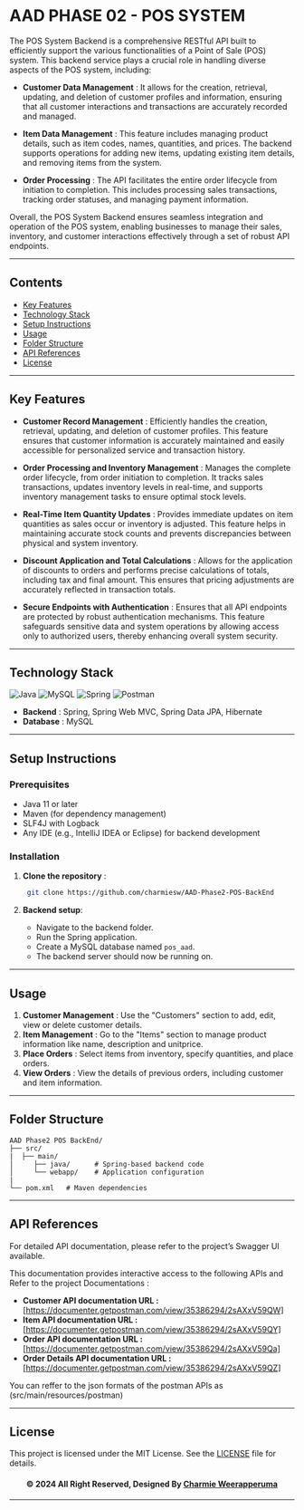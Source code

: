 # AAD PHASE 02 - POS SYSTEM

The POS System Backend is a comprehensive RESTful API built to efficiently support the various functionalities of a Point of Sale (POS) system. This backend service plays a crucial role in handling diverse aspects of the POS system, including:

- **Customer Data Management** : It allows for the creation, retrieval, updating, and deletion of customer profiles and information, ensuring that all customer interactions and transactions are accurately recorded and managed.
  
- **Item Data Management** : This feature includes managing product details, such as item codes, names, quantities, and prices. The backend supports operations for adding new items, updating existing item details, and removing items from the system.

- **Order Processing** : The API facilitates the entire order lifecycle from initiation to completion. This includes processing sales transactions, tracking order statuses, and managing payment information.

Overall, the POS System Backend ensures seamless integration and operation of the POS system, enabling businesses to manage their sales, inventory, and customer interactions effectively through a set of robust API endpoints.

<hr/>

## Contents
- [Key Features](#key-features)
- [Technology Stack](#technology-stack)
- [Setup Instructions](#setup-instructions)
- [Usage](#usage)
- [Folder Structure](#folder-structure)
- [API References](#api-references)
- [License](#license)

<hr/>

## Key Features

- **Customer Record Management** : Efficiently handles the creation, retrieval, updating, and deletion of customer profiles. This feature ensures that customer information is accurately maintained and easily accessible for personalized service and transaction history.


- **Order Processing and Inventory Management** : Manages the complete order lifecycle, from order initiation to completion. It tracks sales transactions, updates inventory levels in real-time, and supports inventory management tasks to ensure optimal stock levels.


- **Real-Time Item Quantity Updates** : Provides immediate updates on item quantities as sales occur or inventory is adjusted. This feature helps in maintaining accurate stock counts and prevents discrepancies between physical and system inventory.


- **Discount Application and Total Calculations** : Allows for the application of discounts to orders and performs precise calculations of totals, including tax and final amount. This ensures that pricing adjustments are accurately reflected in transaction totals.


- **Secure Endpoints with Authentication** : Ensures that all API endpoints are protected by robust authentication mechanisms. This feature safeguards sensitive data and system operations by allowing access only to authorized users, thereby enhancing overall system security.

<hr/>

## Technology Stack

![Java](https://img.shields.io/badge/java-%23ED8B00.svg?style=for-the-badge&logo=java&logoColor=white)
![MySQL](https://img.shields.io/badge/mysql-%2300f.svg?style=for-the-badge&logo=mysql&logoColor=white)
![Spring](https://img.shields.io/badge/Spring-6DB33F?style=for-the-badge&logo=spring&logoColor=white)
![Postman](https://img.shields.io/badge/Postman-FF6C37?style=for-the-badge&logo=postman&logoColor=white)

- **Backend** : Spring, Spring Web MVC, Spring Data JPA, Hibernate
- **Database** : MySQL

<hr/>

## Setup Instructions

### Prerequisites

- Java 11 or later
- Maven (for dependency management)
- SLF4J with Logback
- Any IDE (e.g., IntelliJ IDEA or Eclipse) for backend development

### Installation

1. **Clone the repository** :
    ```bash
     git clone https://github.com/charmiesw/AAD-Phase2-POS-BackEnd
     ```
    
2. **Backend setup**:
    - Navigate to the backend folder.
    - Run the Spring application.
    - Create a MySQL database named `pos_aad`.
    - The backend server should now be running on.

<hr/>

## Usage

1. **Customer Management** : Use the "Customers" section to add, edit, view or delete customer details.
2. **Item Management** : Go to the "Items" section to manage product information like name, description and unitprice.
3. **Place Orders** : Select items from inventory, specify quantities, and place orders.
4. **View Orders** : View the details of previous orders, including customer and item information.

<hr/>

## Folder Structure

```plaintext
AAD Phase2 POS BackEnd/
├── src/
|  ├── main/
│     ├── java/      # Spring-based backend code
│     └── webapp/    # Application configuration
|
└── pom.xml   # Maven dependencies
```

<hr/>

## API References
For detailed API documentation, please refer to the project’s Swagger UI available.

This documentation provides interactive access to the following APIs and Refer to the project Documentations :

- **Customer API documentation URL :**  [https://documenter.getpostman.com/view/35386294/2sAXxV59QW]
- **Item API documentation URL :**  [https://documenter.getpostman.com/view/35386294/2sAXxV59QY]
- **Order API documentation URL :**  [https://documenter.getpostman.com/view/35386294/2sAXxV59Qa]
- **Order Details API documentation URL :**  [https://documenter.getpostman.com/view/35386294/2sAXxV59QZ]

You can reffer to the json formats of the postman APIs as (src/main/resources/postman)

<hr/>

## License
This project is licensed under the MIT License. See the [LICENSE](https://github.com/charmiesw/AAD-Phase2-POS-BackEnd/blob/main/LISENSE.md) file for details.

<div align="center">

#### © 2024 All Right Reserved, Designed By [Charmie Weerapperuma](https://github.com/charmiesw)

</div>

<hr/>
